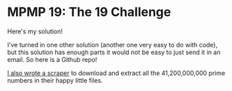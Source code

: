 # MPMP 19: The 19 Challenge

Here's my solution!

I've turned in one other solution (another one very easy to do with code), but this solution has enough parts it would not be easy to just send it in an email. So here is a Github repo!

[I also wrote a scraper](scraper/scraper.py) to download and extract all the 41,200,000,000 prime numbers in their happy little files.
